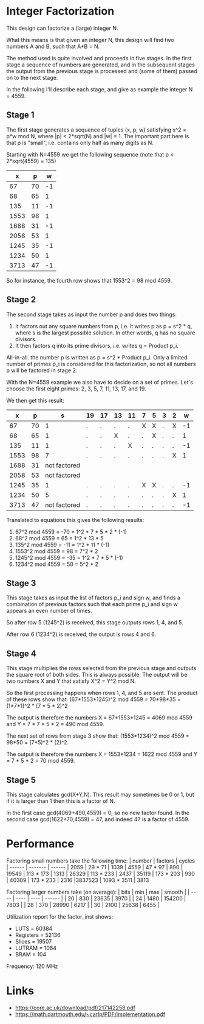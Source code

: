 # Integer Factorization

This design can factorize a (large) integer N.

What this means is that given an integer N, this design will find two numbers A and B,
such that A\*B = N.

The method used is quite involved and proceeds in five stages. In the first stage a
sequence of numbers are generated, and in the subsequent stages the output from the
previous stage is processed and (some of them) passed on to the next stage.

In the following I'll describe each stage, and give as example the integer N = 4559.

## Stage 1
The first stage generates a sequence of tuples (x, p, w) satisfying
x^2 = p\*w mod N, where |p| < 2\*sqrt(N) and |w| = 1. The important part here is that p is "small",
i.e. contains only half as many digits as N.

Starting with N=4559 we get the following sequence (note that p < 2\*sqrt(4559) = 135)

|    x  |    p  |     w |
| ----- | ----- | ----- |
|   67  |   70  |    -1 |
|   68  |   65  |     1 |
|  135  |   11  |    -1 |
| 1553  |   98  |     1 |
| 1688  |   31  |    -1 |
| 2058  |   53  |     1 |
| 1245  |   35  |    -1 |
| 1234  |   50  |     1 |
| 3713  |   47  |    -1 |

So for instance, the fourth row shows that 1553^2 = 98 mod 4559.

## Stage 2
The second stage takes as input the number p and does two things:
1. It factors out any square numbers from p, i,e. it writes p as
p = s^2 * q, where s is the largest possible solution. In other words,
q has no square divisors.
2. It then factors q into its prime divisors, i.e. writes q = Product p_i.

All-in-all. the number p is written as p = s^2 * Product p_i.
Only a limited number of primes p_i is considered for this factorization, so not all
numbers p will be factored in stage 2.

With the N=4559 example we also have to decide on a set of primes. Let's choose the first
eight primes: 2, 3, 5, 7, 11, 13, 17, and 19.

We then get this result:

|   x   |   p   |    s           | 19 | 17 | 13 | 11 | 7 | 5 | 3 | 2 |  w |
| ----- | ----- | -------------- | -- | -- | -- | -- | - | - | - | - | -- |
|   67  |   70  |    1           |  . |  . |  . |  . | X | X | . | X | -1 |
|   68  |   65  |    1           |  . |  . |  X |  . | . | X | . | . |  1 |
|  135  |   11  |    1           |  . |  . |  . |  X | . | . | . | . | -1 |
| 1553  |   98  |    7           |  . |  . |  . |  . | . | . | . | X |  1 |
| 1688  |   31  |  not factored  |
| 2058  |   53  |  not factored  |
| 1245  |   35  |    1           |  . |  . |  . |  . | X | X | . | . | -1 |
| 1234  |   50  |    5           |  . |  . |  . |  . | . | . | . | X |  1 |
| 3713  |   47  |  not factored  |  . |  . |  . |  . | . | . | . | . | -1 |

Translated to equations this gives the following results:

1.   67^2 mod 4559 = -70 = 1^2 * 7 * 5 * 2 * (-1)
2.   68^2 mod 4559 = 65 = 1^2 * 13 * 5
3.  135^2 mod 4559 = -11 = 1^2 * 11 * (-1)
4. 1553^2 mod 4559 = 98 = 7^2 * 2
5. 1245^2 mod 4559 = -35 = 1^2 * 7 * 5 * (-1)
6. 1234^2 mod 4559 = 50 = 5^2 * 2


## Stage 3
This stage takes as input the list of factors p_i and sign w, and finds a combination of previous
factors such that each prime p_i and sign w appears an even number of times.

So after row 5 (1245^2) is received, this stage outputs rows 1, 4, and 5.

After row 6 (1234^2) is received, the output is rows 4 and 6.

## Stage 4
This stage multiplies the rows selected from the previous stage and outputs the square
root of both sides. This is always possible. The output will be two numbers X and Y that
satisfy
X^2 = Y^2 mod N.

So the first processing happens when rows 1, 4, and 5 are sent. The product of these rows
show that:
(67\*1553\*1245)^2 mod 4559 = 70\*98\*35 = (1\*7\*1)^2 \* (7 \* 5 \* 2)^2

The output is therefore the numbers X = 67\*1553\*1245 = 4069 mod 4559 and Y = 7 \* 7 \* 5 \* 2 = 490 mod 4559.

The next set of rows from stage 3 show that:
(1553\*1234)^2 mod 4559 = 98\*50 = (7\*5)^2 \* (2)^2.

The output is therefore the numbers X = 1553\*1234 = 1622 mod 4559 and Y = 7 \* 5 \* 2 = 70 mod 4559.

## Stage 5
This stage calculates gcd(X+Y,N). This result may sometimes be 0 or 1, but if it is larger
than 1 then this is a factor of N.

In the first case gcd(4069+490,4559) = 0, so no new factor found.
In the second case gcd(1622+70,4559) = 47, and indeed 47 is a factor of 4559.

# Performance
Factoring small numbers take the following time:
| number | factors     | cycles
| ------ | -------     | ------
|   2059 |   29 *   71 | 1039
|   4559 |   47 *   97 |  890
|  19549 |  113 *  173 | 1313
|  26329 |  113 *  233 | 2437
|  35119 |  173 *  203 |  930
|  40309 |  173 *  233 | 2316
|3837523 | 1093 * 3511 | 3813

Factoring larger numbers take (on average):
| bits |  min |    max | smooth |
| ---- | ---- |   ---- | ------ |
|  20  |  830 |  23635 |   3970 |
|  24  | 1480 | 154200 |   7803 |
|  28  |  370 |  28990 |   6217 |
|  30  | 2100 |  25638 |   6455 |

Utilization report for the factor\_inst shows:
* LUTS      = 60384
* Registers = 52136
* Slices    = 19507
* LUTRAM    =  1084
* BRAM      =   104

Frequency: 120 MHz

# Links
* https://core.ac.uk/download/pdf/217142258.pdf
* https://math.dartmouth.edu/~carlp/PDF/implementation.pdf

